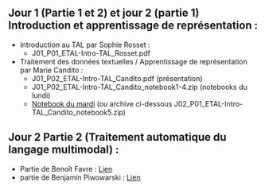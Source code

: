 ## Jour 1 (Partie 1 et 2) et jour 2 (partie 1) Introduction et apprentissage de représentation :

- Introduction au TAL par Sophie Rosset : 
    - J01_P01_ETAL-Intro-TAL_Rosset.pdf
- Traitement des données textuelles / Apprentissage de représentation par Marie Candito : 
    - J01_P02_ETAL-Intro-TAL_Candito.pdf (présentation)
    -  J01_P02_ETAL-Intro-TAL_Candito_notebook1-4.zip (notebooks du lundi)
    - [Notebook du mardi](https://colab.research.google.com/drive/1p5l52OOJMXfiScHyCzid1ee88aDnNwlP?usp=sharing) (ou archive ci-dessous J02_P01_ETAL-Intro-TAL_Candito_notebook5.zip)

## Jour 2 Partie 2 (Traitement automatique du langage multimodal) :
- Partie de Benoît Favre : [Lien](https://pageperso.lis-lab.fr/benoit.favre/etal2025/)
- partie de Benjamin Piwowarski : [Lien](https://teaching.piwowarski.fr/talks/2025/2025-09-ETAL/main.html)

